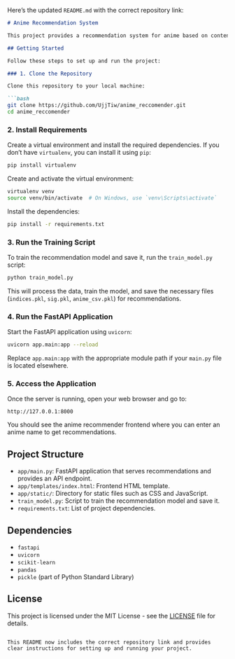 Here’s the updated `README.md` with the correct repository link:

```markdown
# Anime Recommendation System

This project provides a recommendation system for anime based on content similarity. It includes a FastAPI backend for serving recommendations and a script to train the recommendation model.

## Getting Started

Follow these steps to set up and run the project:

### 1. Clone the Repository

Clone this repository to your local machine:

```bash
git clone https://github.com/UjjTiw/anime_reccomender.git
cd anime_reccomender
```

### 2. Install Requirements

Create a virtual environment and install the required dependencies. If you don’t have `virtualenv`, you can install it using `pip`:

```bash
pip install virtualenv
```

Create and activate the virtual environment:

```bash
virtualenv venv
source venv/bin/activate  # On Windows, use `venv\Scripts\activate`
```

Install the dependencies:

```bash
pip install -r requirements.txt
```

### 3. Run the Training Script

To train the recommendation model and save it, run the `train_model.py` script:

```bash
python train_model.py
```

This will process the data, train the model, and save the necessary files (`indices.pkl`, `sig.pkl`, `anime_csv.pkl`) for recommendations.

### 4. Run the FastAPI Application

Start the FastAPI application using `uvicorn`:

```bash
uvicorn app.main:app --reload
```

Replace `app.main:app` with the appropriate module path if your `main.py` file is located elsewhere.

### 5. Access the Application

Once the server is running, open your web browser and go to:

```
http://127.0.0.1:8000
```

You should see the anime recommender frontend where you can enter an anime name to get recommendations.

## Project Structure

- `app/main.py`: FastAPI application that serves recommendations and provides an API endpoint.
- `app/templates/index.html`: Frontend HTML template.
- `app/static/`: Directory for static files such as CSS and JavaScript.
- `train_model.py`: Script to train the recommendation model and save it.
- `requirements.txt`: List of project dependencies.

## Dependencies

- `fastapi`
- `uvicorn`
- `scikit-learn`
- `pandas`
- `pickle` (part of Python Standard Library)

## License

This project is licensed under the MIT License - see the [LICENSE](LICENSE) file for details.
```

This README now includes the correct repository link and provides clear instructions for setting up and running your project.
